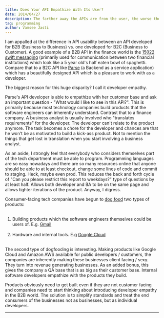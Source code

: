```yaml
---
title: Does Your API Empathize With Its User?
date: 2014/04/27
description: The farther away the APIs are from the user, the worse they seem to get
tag: programming
author: Vamsee Jasti
---
```



I am appalled at the difference in API usability between an API developed for B2B (Business to Business) vs. one developed for B2C (Business to Customer). A good example of a B2B API in the finance world is the <a href ="http://www.swift.com/products_services/by_type/messaging/index">15022 swift messaging</a> (primarily used for communication between two financial institutions) which look like a 5 year old's half eaten bowl of spaghetti. Compare that to a B2C API like  <a href ="https://parse.com/docs/rest">Parse</a> (a Backend as a service application) which has a beautifully designed API which is a pleasure to work with as a developer. 

The biggest reason for this huge disparity? I call it developer empathy. 

Parse's API developer is able to empathize with her customer base and ask an important question - "What would I like to see in this API?". This is primarily because most technology companies build products that the software engineers can inherently understand. Contrast that to a finance company. A business analyst is usually involved who "translates requirements" for the developer. The developer can't relate to the product anymore. The task becomes a chore for the developer and chances are that he won't be as motivated to build a kick-ass product. Not to mention the things that get lost in translation when you start involving a business analyst. 

As an aside, I strongly feel that everybody who considers themselves part of the tech department must be able to program. Programming languages are so easy nowadays and there are so many resources online that anyone should be able to at least checkout, change some lines of code and commit to staging. Heck, maybe even prod. This reduces the back and forth cycle of "Can you please restrict this report to weekdays?" type of questions by at least half. Allows both developer and BA to be on the same page and allows tighter iterations of the product. Anyway, I digress.

Consumer-facing tech companies have begun to <a href="http://en.wikipedia.org/wiki/Eating_your_own_dog_food">dog food</a> two types of products: <br></br>
1. Building products which the software engineers themselves could be users of. E.g. <a href ="https://www.gmail.com">Gmail</a>  <br></br>
2. Hardware and internal tools. E.g <a href ="https://cloud.google.com/ ">Google Cloud </a> <br></br>

The second type of dogfooding is interesting. Making products like Google Cloud and Amazon AWS available for public developers / customers, the companies are inherently making these businesses client facing / sexy. They turn into revenue generating businesses. As an added bonus, this gives the company a QA base that is as big as their customer base. Internal software developers empathize with the products they build. 

Products obviously need to get built even if they are not customer facing and companies need to start thinking about introducing developer empathy in the B2B world. The solution is to simplify standards and treat the end consumers of the businesses not as businesses, but as individual developers. 

---